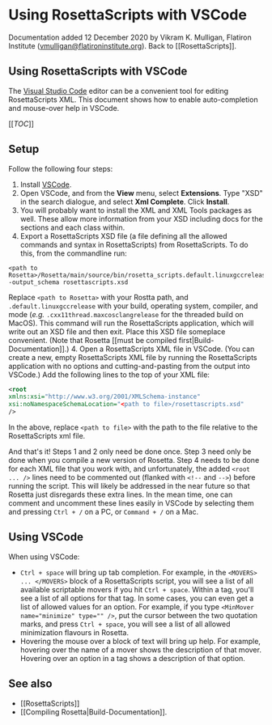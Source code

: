 # Using RosettaScripts with VSCode

Documentation added 12 December 2020 by Vikram K. Mulligan, Flatiron Institute (vmulligan@flatironinstitute.org).
Back to [[RosettaScripts]].

## Using RosettaScripts with VSCode

The [Visual Studio Code](https://code.visualstudio.com/) editor can be a convenient tool for editing RosettaScripts XML.  This document shows how to enable auto-completion and mouse-over help in VSCode.

[[_TOC_]]

## Setup

Follow the following four steps:

1.  Install [VSCode](https://code.visualstudio.com/).
2.  Open VSCode, and from the **View** menu, select **Extensions**.  Type "XSD" in the search dialogue, and select **Xml Complete**.  Click **Install**.
3.  You will probably want to install the XML and XML Tools packages as well. These allow more information from your XSD including docs for the sections and each class within. 
4.  Export a RosettaScripts XSD file (a file defining all the allowed commands and syntax in RosettaScripts) from RosettaScripts.  To do this, from the commandline run:

```
<path to Rosetta>/Rosetta/main/source/bin/rosetta_scripts.default.linuxgccrelease -output_schema rosettascripts.xsd
```

Replace `<path to Rosetta>` with your Rostta path, and `.default.linuxgccrelease` with your build, operating system, compiler, and mode (_e.g._ `.cxx11thread.maxcosclangrelease` for the threaded build on MacOS).  This command will run the RosettaScripts application, which will write out an XSD file and then exit.  Place this XSD file someplace convenient.  (Note that Rosetta [[must be compiled first|Build-Documentation]].)
4.  Open a RosettaScripts XML file in VSCode.  (You can create a new, empty RosettaScripts XML file by running the RosettaScripts application with no options and cutting-and-pasting from the output into VSCode.)  Add the following lines to the top of your XML file:

```xml
<root
xmlns:xsi="http://www.w3.org/2001/XMLSchema-instance"
xsi:noNamespaceSchemaLocation="<path to file>/rosettascripts.xsd"
/>
```

In the above, replace `<path to file>` with the path to the file relative to the RosettaScripts xml file.

And that's it!  Steps 1 and 2 only need be done once.  Step 3 need only be done when you compile a new version of Rosetta.  Step 4 needs to be done for each XML file that you work with, and unfortunately, the added `<root ... />` lines need to be commented out (flanked with `<!--` and `-->`) before running the script.  This will likely be addressed in the near future so that Rosetta just disregards these extra lines.  In the mean time, one can comment and uncomment these lines easily in VSCode by selecting them and pressing `Ctrl + /` on a PC, or `Command + /` on a Mac.

## Using VSCode

When using VSCode:

* `Ctrl + space` will bring up tab completion.  For example, in the `<MOVERS> ... </MOVERS>` block of a RosettaScripts script, you will see a list of all available scriptable movers if you hit `Ctrl + space`.  Within a tag, you'll see a list of all options for that tag.  In some cases, you can even get a list of allowed values for an option. For example, if you type `<MinMover name="minimize" type="" />`, put the cursor between the two quotation marks, and press `Ctrl + space`, you will see a list of all allowed minimization flavours in Rosetta.
* Hovering the mouse over a block of text will bring up help.  For example, hovering over the name of a mover shows the description of that mover.  Hovering over an option in a tag shows a description of that option.

## See also
*  [[RosettaScripts]]
*  [[Compiling Rosetta|Build-Documentation]].